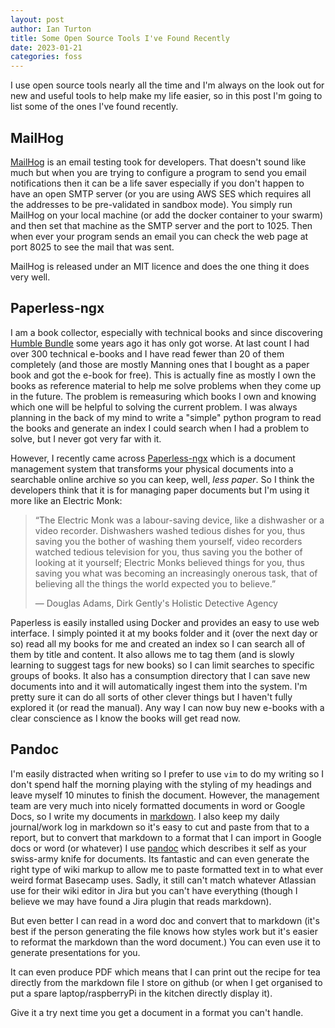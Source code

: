 ```yaml
---
layout: post
author: Ian Turton
title: Some Open Source Tools I've Found Recently
date: 2023-01-21
categories: foss
---
```



I use open source tools nearly all the time and I'm always on the look out for new and useful tools to help 
make my life easier, so in this post I'm going to list some of the ones I've found recently.

## MailHog 

[MailHog](https://github.com/mailhog/MailHog) is an email testing took for developers. That doesn't sound like 
much but when you are trying to configure a program to send you email notifications then it can be a life 
saver especially if you don't happen to have an open SMTP server (or you are using AWS SES which requires all 
the addresses to be pre-validated in sandbox mode). You simply run MailHog on your local machine (or add the 
docker container to your swarm) and then set that machine as the SMTP server and the port to 1025. Then when 
ever your program sends an email you can check the web page at port 8025 to see the mail that was sent. 

MailHog is released under an MIT licence and does the one thing it does very well.

## Paperless-ngx

I am a book collector, especially with technical books and since discovering [Humble 
Bundle](https://www.humblebundle.com/books) some years ago it has only got worse. At last count I had over 300 
technical e-books and I have read fewer than 20 of them completely (and those are mostly Manning ones that I 
bought as a paper book and got the e-book for free). This is actually fine as mostly I own the books as 
reference material to help me solve problems when they come up in the future. The problem is remeasuring which 
books I own and knowing which one will be helpful to solving the current problem. I was always planning in the 
back of my mind to write a "simple" python program to read the books and generate an index I could search when 
I had a problem to solve, but I never got very far with it. 

However, I recently came across [Paperless-ngx](https://github.com/paperless-ngx/paperless-ngx) which is a 
document management system that transforms your physical documents into a searchable online archive so you can 
keep, well, *less paper*. So I think the developers think that it is for managing paper documents but I'm 
using it more like an Electric Monk:

> “The Electric Monk was a labour-saving device, like a dishwasher or a video recorder. Dishwashers washed 
>tedious dishes for you, thus saving you the bother of washing them yourself, video recorders watched tedious 
>television for you, thus saving you the bother of looking at it yourself; Electric Monks believed things for 
>you, thus saving you what was becoming an increasingly onerous task, that of believing all the things the 
>world expected you to believe.”
> 
> ― Douglas Adams, Dirk Gently's Holistic Detective Agency

Paperless is easily installed using Docker and provides an easy to use web interface. I simply pointed it at 
my books folder and it (over the next day or so) read all my books for me and created an index so I can search 
all of them by title and content. It also allows me to tag them (and is slowly learning to suggest tags for 
new books) so I can limit searches to specific groups of books. It also has a consumption directory that I can 
save new documents into and it will automatically ingest them into the system. I'm pretty sure it can do all 
sorts of other clever things but I haven't fully explored it (or read the manual). Any way I can now buy new 
e-books with a clear conscience as I know the books will get read now.


## Pandoc

I'm easily distracted when writing so I prefer to use `vim` to do my writing so I don't spend half the morning 
playing with the styling of my headings and leave myself 10 minutes to finish the document. However, the 
management team are very much into nicely formatted documents in word or Google Docs, so I write my documents 
in [markdown](https://daringfireball.net/projects/markdown/). I also keep my daily journal/work log in 
markdown so it's easy to cut and paste from that to a report, but to convert that markdown to a format that I 
can import in Google docs or word (or whatever) I use [pandoc](https://pandoc.org/index.html) which describes 
it self as your swiss-army knife for documents. Its fantastic and can even generate the right type of wiki 
markup to allow me to paste formatted text in to what ever weird format Basecamp uses. Sadly, it still can't 
match whatever Atlassian use for their wiki editor in Jira but you can't have everything (though I believe we 
may have found a Jira plugin that reads markdown). 

But even better I can read in a word doc and convert that to markdown (it's best if the person generating the 
file knows how styles work but it's easier to reformat the markdown than the word document.) You can even use 
it to generate presentations for you.

It can even produce PDF which means that I can print out the recipe for tea directly from the markdown file I 
store on github (or when I get organised to put a spare laptop/raspberryPi in the kitchen directly display 
it). 

Give it a try next time you get a document in a format you can't handle.
